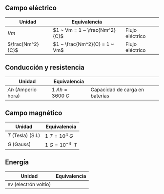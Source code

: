 ## Campo eléctrico
|Unidad|Equivalencia||
|---|---|---|
|$Vm$| $1 ~ Vm = 1 ~ \frac{Nm^2}{C}$| Flujo eléctrico|
|$\frac{Nm^2}{C}$|  $1 ~ \frac{Nm^2}{C} = 1 ~ Vm$| Flujo eléctrico|

## Conducción y resistencia

|Unidad|Equivalencia||
|---|---|---|
|$Ah$ (Amperio hora)| $1 ~ Ah = 3600 ~ C$| Capacidad de carga en baterías|


## Campo magnético

|Unidad|Equivalencia|
|---|---|
|$T$ (Tesla) (S.I.)|$1 ~ T = 10^{4} ~ G$|
|$G$ (Gauss)|$1 ~ G = 10^{-4} ~~ T$|

## Energía
|Unidad|Equivalencia|
|---|---|
|ev (electrón voltio) |  |